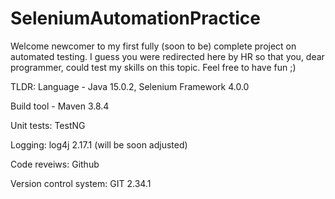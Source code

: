# SeleniumAutomationPractice

Welcome newcomer to my first fully (soon to be) complete project on automated testing. I guess you were redirected here by HR so that you, dear programmer, could test my skills on this topic. Feel free to have fun ;)

TLDR: Language - Java 15.0.2, Selenium Framework 4.0.0

Build tool - Maven 3.8.4

Unit tests: TestNG

Logging: log4j 2.17.1 (will be soon adjusted)

Code reveiws: Github

Version control system: GIT 2.34.1
